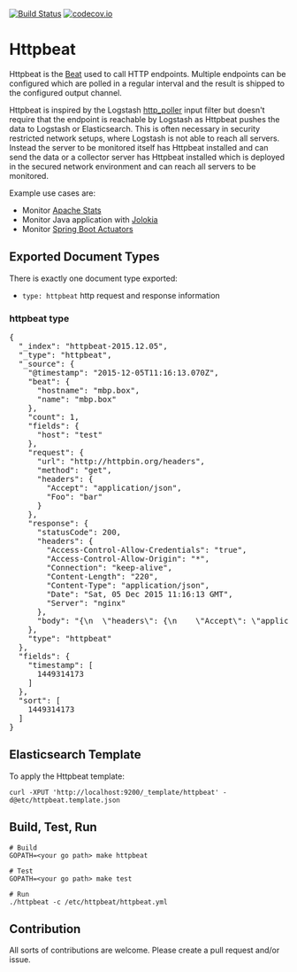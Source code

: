 [![Build Status](https://travis-ci.org/christiangalsterer/httpbeat.svg?branch=master)](https://travis-ci.org/christiangalsterer/httpbeat)
[![codecov.io](http://codecov.io/github/christiangalsterer/httpbeat/coverage.svg?branch=master)](http://codecov.io/github/christiangalsterer/httpbeat?branch=master)

# Httpbeat

Httpbeat is the [Beat](https://www.elastic.co/products/beats) used to call HTTP endpoints.
Multiple endpoints can be configured which are polled in a regular interval and the result is shipped to the configured output channel.

Httpbeat is inspired by the Logstash [http_poller](https://www.elastic.co/guide/en/logstash/current/plugins-inputs-http_poller.html) input filter but doesn't require that the endpoint is reachable by Logstash as Httpbeat pushes the data to Logstash or Elasticsearch.
This is often necessary in security restricted network setups, where Logstash is not able to reach all servers. Instead the server to be monitored itself has Httpbeat installed and can send the data or a collector server has Httpbeat installed which is deployed in the secured network environment and can reach all servers to be monitored.

Example use cases are:
* Monitor [Apache Stats](https://httpd.apache.org/docs/2.4/mod/mod_status.html)
* Monitor Java application with [Jolokia](https://jolokia.org)
* Monitor [Spring Boot Actuators](http://docs.spring.io/spring-boot/docs/current/reference/htmlsingle/#production-ready)

## Exported Document Types

There is exactly one document type exported:

- `type: httpbeat` http request and response information

### httpbeat type

<pre>
{
  "_index": "httpbeat-2015.12.05",
  "_type": "httpbeat",
  "_source": {
    "@timestamp": "2015-12-05T11:16:13.070Z",
    "beat": {
      "hostname": "mbp.box",
      "name": "mbp.box"
    },
    "count": 1,
    "fields": {
      "host": "test"
    },
    "request": {
      "url": "http://httpbin.org/headers",
      "method": "get",
      "headers": {
        "Accept": "application/json",
        "Foo": "bar"
      }
    },
    "response": {
      "statusCode": 200,
      "headers": {
        "Access-Control-Allow-Credentials": "true",
        "Access-Control-Allow-Origin": "*",
        "Connection": "keep-alive",
        "Content-Length": "220",
        "Content-Type": "application/json",
        "Date": "Sat, 05 Dec 2015 11:16:13 GMT",
        "Server": "nginx"
      },
      "body": "{\n  \"headers\": {\n    \"Accept\": \"application/json\", \n    \"Accept-Encoding\": \"gzip\", \n    \"Authorization\": \"Basic Zm9vOmJhcg==\", \n    \"Foo\": \"bar\", \n    \"Host\": \"httpbin.org\", \n    \"User-Agent\": \"Go-http-client/1.1\"\n  }\n}\n"
    },
    "type": "httpbeat"
  },
  "fields": {
    "timestamp": [
      1449314173
    ]
  },
  "sort": [
    1449314173
  ]
}
</pre>


## Elasticsearch Template

To apply the Httpbeat template:

    curl -XPUT 'http://localhost:9200/_template/httpbeat' -d@etc/httpbeat.template.json

## Build, Test, Run

```
# Build
GOPATH=<your go path> make httpbeat

# Test
GOPATH=<your go path> make test

# Run
./httpbeat -c /etc/httpbeat/httpbeat.yml
```
## Contribution
All sorts of contributions are welcome. Please create a pull request and/or issue.
